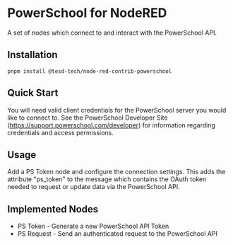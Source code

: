 # PowerSchool for NodeRED

A set of nodes which connect to and interact with the PowerSchool API.

## Installation

`pnpm install @tesd-tech/node-red-contrib-powerschool`

## Quick Start

You will need valid client credentials for the PowerSchool server you would like to connect to. See the PowerSchool Developer Site (https://support.powerschool.com/developer) for information regarding credentials and access permissions.

## Usage

Add a PS Token node and configure the connection settings. This adds the attribute "ps_token" to the message which contains the OAuth token needed to request or update data via the PowerSchool API.

## Implemented Nodes

* PS Token - Generate a new PowerSchool API Token
* PS Request - Send an authenticated request to the PowerSchool API
